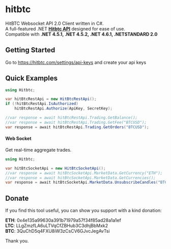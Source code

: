 # hitbtc
HitBTC Websocket API 2.0 Client written in C#.\
A full-featured .NET **[Hitbtc API](https://api.hitbtc.com)** designed for ease of use.\
Compatible with **.NET 4.5.1, .NET 4.5.2, .NET 4.6.1, .NETSTANDARD 2.0**


## Getting Started

Go to https://hitbtc.com/settings/api-keys and create your api keys

## Quick Examples

```C#
using Hitbtc;

var hitBtcRestApi = new HitBtcRestApi();
if (!hitBtcRestApi.IsAuthorized)
	hitBtcRestApi.Authorize(ApiKey, SecretKey);

//var response = await hitBtcRestApi.Trading.GetBalance();
//var response = await hitBtcRestApi.Trading.GetFee("BTCUSD");
var response = await hitBtcRestApi.Trading.GetOrders("BTCUSD");
```

#### Web Socket
Get real-time aggregate trades.

```C#
using Hitbtc;

var hitBtcSocketApi = new HitBtcSocketApi();
//var response = await hitBtcSocketApi.MarketData.GetCurrency("ETH");
//var response = await hitBtcSocketApi.MarketData.GetCurrencies();
var response = await hitBtcSocketApi.MarketData.UnsubscribeCandles("BTCUSD");

```

## Donate
If you find this tool useful, you can show you support with a kind donation:

**ETH**: 0x4e135a99630a391b71979a57f34f85ad28a1a1ef\
**LTC**: LLgZmzfLA6uLTVqCfZBHub3C3dhjBbMxk2\
**BTC**: 3QuChD5q4FXU8iW3zCsCV6GJvcJegAvTsi

Thank you.


